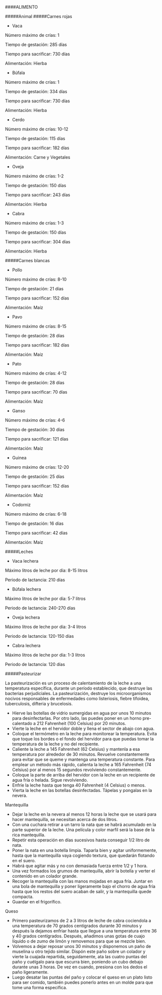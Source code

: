####ALIMENTO

#####Animal
#####Carnes rojas

- Vaca

 Número máximo de crías: 1

 Tiempo de gestación: 285 días

 Tiempo para sacrificar: 730 días

 Alimentación: Hierba

- Búfala

 Número máximo de crías: 1

 Tiempo de gestación: 334 días

 Tiempo para sacrificar: 730 días

 Alimentación: Hierba

- Cerdo

 Número máximo de crías: 10-12

 Tiempo de gestación: 115 días

 Tiempo para sacrificar: 182 días

 Alimentación: Carne y Vegetales

- Oveja

 Número máximo de crías: 1-2

 Tiempo de gestación: 150 días

 Tiempo para sacrificar: 243 días

 Alimentación: Hierba

- Cabra

 Número máximo de crías: 1-3

 Tiempo de gestación: 150 días

 Tiempo para sacrificar: 304 días

 Alimentación: Hierba


#####Carnes blancas


- Pollo

 Número máximo de crías: 8-10

 Tiempo de gestación: 21 días

 Tiempo para sacrificar: 152 días

 Alimentación: Maíz

- Pavo

 Número máximo de crías: 8-15

 Tiempo de gestación: 28 días

 Tiempo para sacrificar: 182 días

 Alimentación: Maíz

- Pato

 Número máximo de crías: 4-12

 Tiempo de gestación: 28 días

 Tiempo para sacrificar: 70 días

 Alimentación: Maíz

- Ganso

 Número máximo de crías: 4-6

 Tiempo de gestación: 30 días

 Tiempo para sacrificar: 121 días

 Alimentación: Maíz

- Guinea

 Número máximo de crías: 12-20

Tiempo de gestación: 25 días

Tiempo para sacrificar: 152 días

Alimentación: Maíz

- Codorniz

 Número máximo de crías: 6-18

 Tiempo de gestación: 16 días

 Tiempo para sacrificar: 42 días

 Alimentación: Maíz

#####Leches


- Vaca lechera

 Máximo litros de leche por día: 8-15 litros

 Periodo de lactancia: 210 días

- Búfala lechera

 Máximo litros de leche por día: 5-7 litros

 Periodo de lactancia: 240-270 días

- Oveja lechera

 Máximo litros de leche por día: 3-4 litros

 Periodo de lactancia: 120-150 días

- Cabra lechera

 Máximo litros de leche por día: 1-3 litros

 Periodo de lactancia: 120 días

#####Pasteurizar

La pasteurización es un proceso de calentamiento de la leche a una temperatura específica, durante un período establecido, que destruye las bacterias perjudiciales. La pasteurización, destruye los microorganismos nocivos responsables de enfermedades como listeriosis, fiebre tifoidea, tuberculosis, difteria y brucelosis.

- Hierve las botellas de vidrio sumergidas en agua por unos 10 minutos para desinfectarlas. Por otro lado, las puedes poner en un horno pre-calentado a 212 Fahrenheit (100 Celsius) por 20 minutos.
- Vierte la leche en el hervidor doble y llena el sector de abajo con agua.
- Coloque el termómetro en la leche para monitorear la temperatura. Evita que toque los bordes o el fondo del hervidor para que puedas tomar la temperatura de la leche y no del recipiente.
- Caliente la leche a 145 Fahrenheit (62 Celsius) y mantenla a esa temperatura por alrededor de 30 minutos. Revuelve constantemente para evitar que se queme y mantenga una temperatura constante. Para emplear un método más rápido, calienta la leche a 165 Fahrenheit (74 Celsius) por al menos 15 segundos revolviendo constantemente.
- Coloque la parte de arriba del hervidor con la leche en un recipiente de agua fría o helada. Sigue revolviendo.
- Enfríe la leche hasta que tenga 40 Fahrenheit (4 Celsius) o menos.
- Vierta la leche en las botellas desinfectadas. Tápelas y pongalas en la nevera.

Mantequilla
- Dejar la leche en la nevera al menos 12 horas la leche que se usará para hacer mantequilla, se necesitan acerca de dos litros.
- Con una cuchara retirar a un tarro la nata que se habrá acumulado en la parte superior de la leche. Una película y color marfil será la base de la rica mantequilla.
- Repetir esta operación en días sucesivos hasta conseguir 1/2 litro de nata.
- Poner la nata en una botella limpia. Taparla bien y agitar uniformemente, hasta que la mantequilla vaya cogiendo textura, que quedarán flotando en el suero.
- Habrá que agitar más y no con demasiada fuerza entre 1/2 y 1 hora.
- Una vez formados los grumos de mantequilla, abrir la botella y verter el contenido en un colador grande.
- Recoger la mantequilla con las manos mojadas en agua fría. Juntar en una bola de mantequilla y poner ligeramente bajo el chorro de agua fría hasta que los restos del suero acaban de salir, y la mantequilla quede compacta.
- Guardar en el frigorífico.

Queso
- Primero pasteurizamos de 2 a 3 litros de leche de cabra cociendola a una temperatura de 70 grados centígrados durante 30 minutos y después la dejamos enfriar hasta que llegue a una temperatura entre 36 y 40 grados centígrados. Después, añadimos unas gotas de cuajo líquido o de zumo de limón y removemos para que se mezcle bien.
- Volvemos a dejar reposar unos 30 minutos y disponemos un paño de muselina u otro tejido similar. Dispón este paño sobre un colador y vierte la cuajada repartida, seguidamente, ata las cuatro puntas del paño y cuélgalo para que escurra bien, poniendo un cubo debajo durante unas 3 horas. De vez en cuando, presiona con los dedos el paño ligeramente.
- Luego desatar las puntas del paño y colocar el queso en un plato listo para ser comido, también puedes ponerlo antes en un molde para que tome una forma específica.
